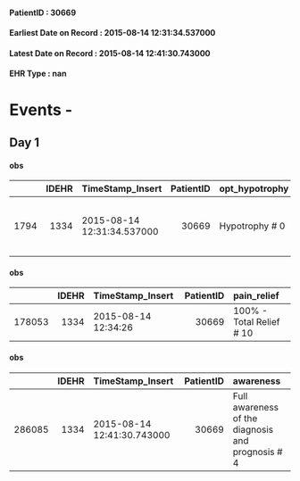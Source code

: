 
#### PatientID : 30669
#### Earliest Date on Record : 2015-08-14 12:31:34.537000
#### Latest Date on Record : 2015-08-14 12:41:30.743000
#### EHR Type : nan

# Events - 

## Day 1

#### obs
|      |   IDEHR | TimeStamp_Insert           |   PatientID | opt_hypotrophy   | chk_eloquence     | asthenia     | dyspnoea              | body_temp    | agitation_behavior_freq   | mood                                                     | cognitive_state   |
|-----:|--------:|:---------------------------|------------:|:-----------------|:------------------|:-------------|:----------------------|:-------------|:--------------------------|:---------------------------------------------------------|:------------------|
| 1794 |    1334 | 2015-08-14 12:31:34.537000 |       30669 | Hypotrophy # 0   | fluent speech # 0 | Moderate # 2 | applicant at rest # 5 | Apyrexia # 0 | quiet # 0                 | demoralization # 03; Fear # 08; # 09 anger, sadness # 11 | Polished # 2      |

#### obs
|        |   IDEHR | TimeStamp_Insert    |   PatientID | pain_relief              |
|-------:|--------:|:--------------------|------------:|:-------------------------|
| 178053 |    1334 | 2015-08-14 12:34:26 |       30669 | 100% - Total Relief # 10 |

#### obs
|        |   IDEHR | TimeStamp_Insert           |   PatientID | awareness                                         |
|-------:|--------:|:---------------------------|------------:|:--------------------------------------------------|
| 286085 |    1334 | 2015-08-14 12:41:30.743000 |       30669 | Full awareness of the diagnosis and prognosis # 4 |


